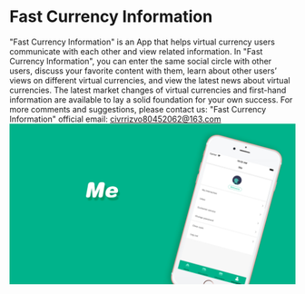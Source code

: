 # Fast Currency Information
"Fast Currency Information" is an App that helps virtual currency users communicate with each other and view related information. In "Fast Currency Information", you can enter the same social circle with other users, discuss your favorite content with them, learn about other users’ views on different virtual currencies, and view the latest news about virtual currencies. The latest market changes of virtual currencies and first-hand information are available to lay a solid foundation for your own success. For more comments and suggestions, please contact us: "Fast Currency Information" official email: civrrizvo80452062@163.com
![Image text](https://github.com/qinfendezhou/AH-Platform-Circle/blob/main/1%202/3.jpg)
